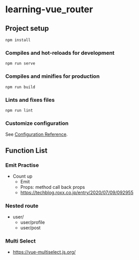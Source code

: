 # learning-vue_router

## Project setup
```
npm install
```

### Compiles and hot-reloads for development
```
npm run serve
```

### Compiles and minifies for production
```
npm run build
```

### Lints and fixes files
```
npm run lint
```

### Customize configuration
See [Configuration Reference](https://cli.vuejs.org/config/).

## Function List
### Emit Practise
- Count up
  - Emit
  - Props: method call back props
  - https://techblog.roxx.co.jp/entry/2020/07/09/092955
### Nested route
- user/
  - user/profile
  - user/post
### Multi Select
  - https://vue-multiselect.js.org/
  